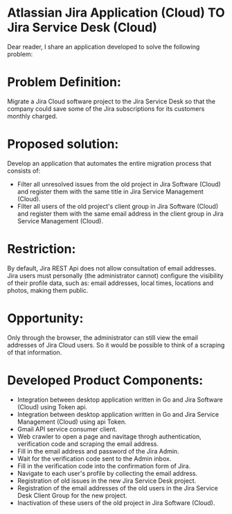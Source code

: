 # Atlassian Jira Application (Cloud) TO Jira Service Desk (Cloud)

Dear reader,
I share an application developed to solve the following problem:

# Problem Definition:
Migrate a Jira Cloud software project to the Jira Service Desk so that the company could save some of the Jira subscriptions for its customers monthly charged.

# Proposed solution:
Develop an application that automates the entire migration process that consists of:
* Filter all unresolved issues from the old project in Jira Software (Cloud) and register them with the same title in Jira Service Management (Cloud).
* Filter all users of the old project's client group in Jira Software (Cloud) and register them with the same email address in the client group in Jira Service Management (Cloud).

# Restriction: 
By default, Jira REST Api does not allow consultation of email addresses. Jira users must personally (the administrator cannot) configure the visibility of their profile data, such as: email addresses, local times, locations and photos, making them public.

# Opportunity: 
Only through the browser, the administrator can still view the email addresses of Jira Cloud users. So it would be possible to think of a scraping of that information.

# Developed Product Components:
- Integration between desktop application written in Go and Jira Software (Cloud) using Token api.
- Integration between desktop application written in Go and Jira Service Management (Cloud) using api Token.
- Gmail API service consumer client.
- Web crawler to open a page and navitage throgh authentication, verification code and scraping the email address.
- Fill in the email address and password of the Jira Admin.
- Wait for the verification code sent to the Admin inbox.
- Fill in the verification code into the confirmation form of Jira.
- Navigate to each user's profile by collecting the email address.
- Registration of old issues in the new Jira Service Desk project.
- Registration of the email addresses of the old users in the Jira Service Desk Client Group for the new project.
- Inactivation of these users of the old project in Jira Software (Cloud).
